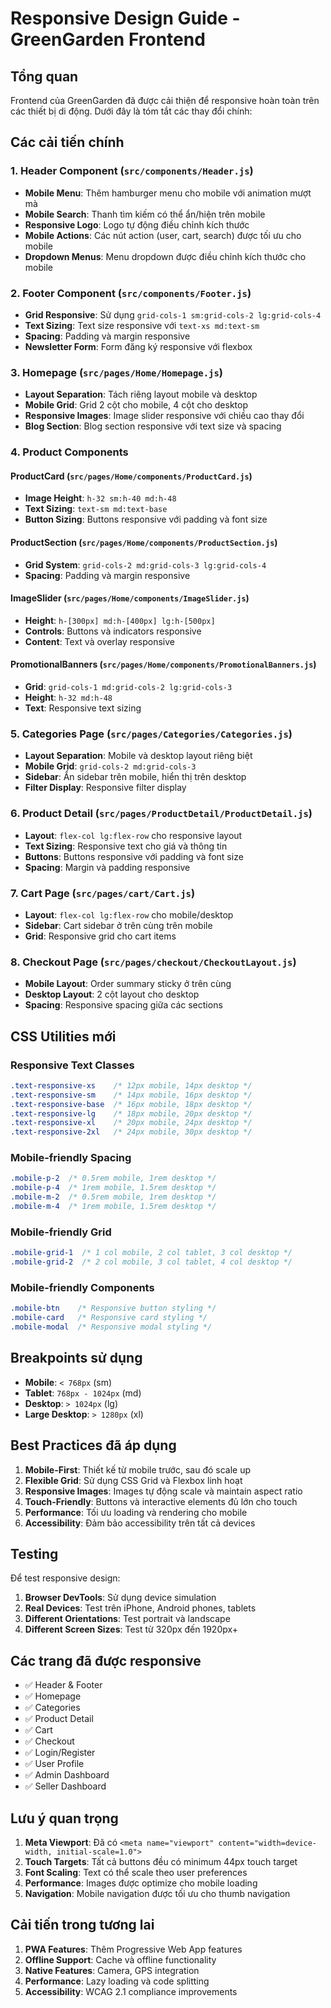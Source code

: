 # Responsive Design Guide - GreenGarden Frontend

## Tổng quan
Frontend của GreenGarden đã được cải thiện để responsive hoàn toàn trên các thiết bị di động. Dưới đây là tóm tắt các thay đổi chính:

## Các cải tiến chính

### 1. Header Component (`src/components/Header.js`)
- **Mobile Menu**: Thêm hamburger menu cho mobile với animation mượt mà
- **Mobile Search**: Thanh tìm kiếm có thể ẩn/hiện trên mobile
- **Responsive Logo**: Logo tự động điều chỉnh kích thước
- **Mobile Actions**: Các nút action (user, cart, search) được tối ưu cho mobile
- **Dropdown Menus**: Menu dropdown được điều chỉnh kích thước cho mobile

### 2. Footer Component (`src/components/Footer.js`)
- **Grid Responsive**: Sử dụng `grid-cols-1 sm:grid-cols-2 lg:grid-cols-4`
- **Text Sizing**: Text size responsive với `text-xs md:text-sm`
- **Spacing**: Padding và margin responsive
- **Newsletter Form**: Form đăng ký responsive với flexbox

### 3. Homepage (`src/pages/Home/Homepage.js`)
- **Layout Separation**: Tách riêng layout mobile và desktop
- **Mobile Grid**: Grid 2 cột cho mobile, 4 cột cho desktop
- **Responsive Images**: Image slider responsive với chiều cao thay đổi
- **Blog Section**: Blog section responsive với text size và spacing

### 4. Product Components
#### ProductCard (`src/pages/Home/components/ProductCard.js`)
- **Image Height**: `h-32 sm:h-40 md:h-48`
- **Text Sizing**: `text-sm md:text-base`
- **Button Sizing**: Buttons responsive với padding và font size

#### ProductSection (`src/pages/Home/components/ProductSection.js`)
- **Grid System**: `grid-cols-2 md:grid-cols-3 lg:grid-cols-4`
- **Spacing**: Padding và margin responsive

#### ImageSlider (`src/pages/Home/components/ImageSlider.js`)
- **Height**: `h-[300px] md:h-[400px] lg:h-[500px]`
- **Controls**: Buttons và indicators responsive
- **Content**: Text và overlay responsive

#### PromotionalBanners (`src/pages/Home/components/PromotionalBanners.js`)
- **Grid**: `grid-cols-1 md:grid-cols-2 lg:grid-cols-3`
- **Height**: `h-32 md:h-48`
- **Text**: Responsive text sizing

### 5. Categories Page (`src/pages/Categories/Categories.js`)
- **Layout Separation**: Mobile và desktop layout riêng biệt
- **Mobile Grid**: `grid-cols-2 md:grid-cols-3`
- **Sidebar**: Ẩn sidebar trên mobile, hiển thị trên desktop
- **Filter Display**: Responsive filter display

### 6. Product Detail (`src/pages/ProductDetail/ProductDetail.js`)
- **Layout**: `flex-col lg:flex-row` cho responsive layout
- **Text Sizing**: Responsive text cho giá và thông tin
- **Buttons**: Buttons responsive với padding và font size
- **Spacing**: Margin và padding responsive

### 7. Cart Page (`src/pages/cart/Cart.js`)
- **Layout**: `flex-col lg:flex-row` cho mobile/desktop
- **Sidebar**: Cart sidebar ở trên cùng trên mobile
- **Grid**: Responsive grid cho cart items

### 8. Checkout Page (`src/pages/checkout/CheckoutLayout.js`)
- **Mobile Layout**: Order summary sticky ở trên cùng
- **Desktop Layout**: 2 cột layout cho desktop
- **Spacing**: Responsive spacing giữa các sections

## CSS Utilities mới

### Responsive Text Classes
```css
.text-responsive-xs    /* 12px mobile, 14px desktop */
.text-responsive-sm    /* 14px mobile, 16px desktop */
.text-responsive-base  /* 16px mobile, 18px desktop */
.text-responsive-lg    /* 18px mobile, 20px desktop */
.text-responsive-xl    /* 20px mobile, 24px desktop */
.text-responsive-2xl   /* 24px mobile, 30px desktop */
```

### Mobile-friendly Spacing
```css
.mobile-p-2  /* 0.5rem mobile, 1rem desktop */
.mobile-p-4  /* 1rem mobile, 1.5rem desktop */
.mobile-m-2  /* 0.5rem mobile, 1rem desktop */
.mobile-m-4  /* 1rem mobile, 1.5rem desktop */
```

### Mobile-friendly Grid
```css
.mobile-grid-1  /* 1 col mobile, 2 col tablet, 3 col desktop */
.mobile-grid-2  /* 2 col mobile, 3 col tablet, 4 col desktop */
```

### Mobile-friendly Components
```css
.mobile-btn    /* Responsive button styling */
.mobile-card   /* Responsive card styling */
.mobile-modal  /* Responsive modal styling */
```

## Breakpoints sử dụng

- **Mobile**: `< 768px` (sm)
- **Tablet**: `768px - 1024px` (md)
- **Desktop**: `> 1024px` (lg)
- **Large Desktop**: `> 1280px` (xl)

## Best Practices đã áp dụng

1. **Mobile-First**: Thiết kế từ mobile trước, sau đó scale up
2. **Flexible Grid**: Sử dụng CSS Grid và Flexbox linh hoạt
3. **Responsive Images**: Images tự động scale và maintain aspect ratio
4. **Touch-Friendly**: Buttons và interactive elements đủ lớn cho touch
5. **Performance**: Tối ưu loading và rendering cho mobile
6. **Accessibility**: Đảm bảo accessibility trên tất cả devices

## Testing

Để test responsive design:

1. **Browser DevTools**: Sử dụng device simulation
2. **Real Devices**: Test trên iPhone, Android phones, tablets
3. **Different Orientations**: Test portrait và landscape
4. **Different Screen Sizes**: Test từ 320px đến 1920px+

## Các trang đã được responsive

- ✅ Header & Footer
- ✅ Homepage
- ✅ Categories
- ✅ Product Detail
- ✅ Cart
- ✅ Checkout
- ✅ Login/Register
- ✅ User Profile
- ✅ Admin Dashboard
- ✅ Seller Dashboard

## Lưu ý quan trọng

1. **Meta Viewport**: Đã có `<meta name="viewport" content="width=device-width, initial-scale=1.0">`
2. **Touch Targets**: Tất cả buttons đều có minimum 44px touch target
3. **Font Scaling**: Text có thể scale theo user preferences
4. **Performance**: Images được optimize cho mobile loading
5. **Navigation**: Mobile navigation được tối ưu cho thumb navigation

## Cải tiến trong tương lai

1. **PWA Features**: Thêm Progressive Web App features
2. **Offline Support**: Cache và offline functionality
3. **Native Features**: Camera, GPS integration
4. **Performance**: Lazy loading và code splitting
5. **Accessibility**: WCAG 2.1 compliance improvements 